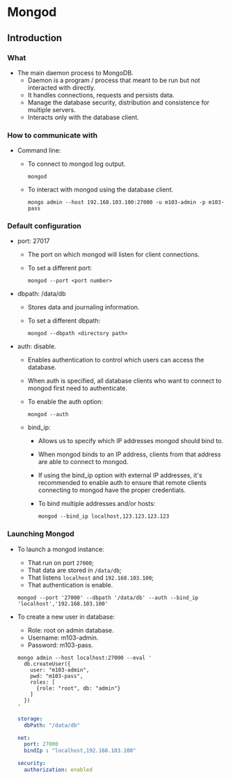 # Mongod

## Introduction

### What

- The main daemon process to MongoDB.
  - Daemon is a program / process that meant to be run but not interacted with directly.
  - It handles connections, requests and persists data.
  - Manage the database security, distribution and consistence for multiple servers.
  - Interacts only with the database client.

### How to communicate with

- Command line:

  - To connect to mongod log output.

    ```shell
    mongod
    ```

  - To interact with mongod using the database client.

    ```shell
    mongo admin --host 192.168.103.100:27000 -u m103-admin -p m103-pass
    ```

### Default configuration

- port: 27017

  - The port on which mongod will listen for client connections.
  - To set a different port:

    ```shell
    mongod --port <port number>
    ```

- dbpath: /data/db

  - Stores data and journaling information.
  - To set a different dbpath:

    ```shell
    mongod --dbpath <directory path>
    ```

- auth: disable.

  - Enables authentication to control which users can access the database.
  - When auth is specified, all database clients who want to connect to mongod first need to authenticate.
  - To enable the auth option:

    ```shell
    mongod --auth
    ```

  - bind_ip:

    - Allows us to specify which IP addresses mongod should bind to.
    - When mongod binds to an IP address, clients from that address are able to connect to mongod.
    - If using the bind_ip option with external IP addresses, it's recommended to enable auth to ensure that remote clients connecting to mongod have the proper credentials.
    - To bind multiple addresses and/or hosts:

      ```shell
      mongod --bind_ip localhost,123.123.123.123
      ```

### Launching Mongod

- To launch a mongod instance:

  - That run on port `27000`;
  - That data are stored in `/data/db`;
  - That listens `localhost` and `192.168.103.100`;
  - That authentication is enable.

  ```shell
  mongod --port '27000' --dbpath '/data/db' --auth --bind_ip 'localhost','192.168.103.100'
  ```

- To create a new user in database:

  - Role: root on admin database.
  - Username: m103-admin.
  - Password: m103-pass.

  ```shell
  mongo admin --host localhost:27000 --eval '
    db.createUser({
      user: "m103-admin",
      pwd: "m103-pass",
      roles: [
        {role: "root", db: "admin"}
      ]
    })
  '
  ```

  ```YAML
  storage:
    dbPath: "/data/db"

  net:
    port: 27000
    bindIp : "localhost,192.168.103.100"

  security:
    authorization: enabled
  ```